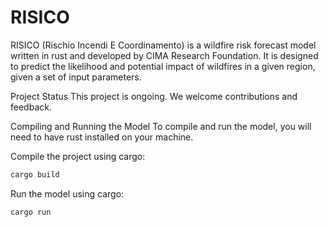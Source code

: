 # RISICO #

RISICO  (Rischio Incendi E Coordinamento) is a wildfire risk forecast model written in rust and developed by CIMA Research Foundation. 
It is designed to predict the likelihood and potential impact of wildfires in a given region, given a set of input parameters.

Project Status
This project is ongoing. We welcome contributions and feedback.

Compiling and Running the Model
To compile and run the model, you will need to have rust installed on your machine.


Compile the project using cargo:
```bash
cargo build
```
Run the model using cargo:
```bash
cargo run
```
